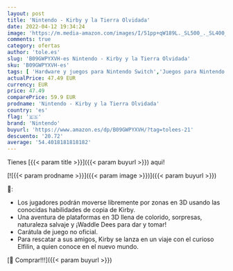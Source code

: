 ```yaml
---
layout: post
title: 'Nintendo - Kirby y la Tierra Olvidada'
date: 2022-04-12 19:34:24
image: 'https://m.media-amazon.com/images/I/51pp+qW189L._SL500_._SL400_.jpg'
comments: true
category: ofertas
author: 'tole.es'
slug: 'B09GWPYXVH-es Nintendo - Kirby y la Tierra Olvidada'
sku: 'B09GWPYXVH-es'
tags: [ 'Hardware y juegos para Nintendo Switch','Juegos para Nintendo Switch','Videojuegos','nintendo', ]
actualPrice: 47.49 EUR
currency: EUR
price: 47.49
comparePrice: 59.9 EUR
prodname: 'Nintendo - Kirby y la Tierra Olvidada'
country: 'es'
flag: '🇪🇸'
brand: 'Nintendo'
buyurl: 'https://www.amazon.es/dp/B09GWPYXVH/?tag=tolees-21'
descuento: '20.72'
average: '54.4018181818182'
---
```


Tienes [{{< param title >}}]({{< param buyurl >}}) aqui!

[![{{< param prodname >}}]({{< param image >}})]({{< param buyurl >}})

🔎:

- Los jugadores podrán moverse libremente por zonas en 3D usando las conocidas habilidades de copia de Kirby.
- Una aventura de plataformas en 3D llena de colorido, sorpresas, naturaleza salvaje y ¡Waddle Dees para dar y tomar!
- Carátula de juego no oficial.
- Para rescatar a sus amigos, Kirby se lanza en un viaje con el curioso Elfilin, a quien conoce en el nuevo mundo.

[🛒 Comprar!!!]({{< param buyurl >}})
